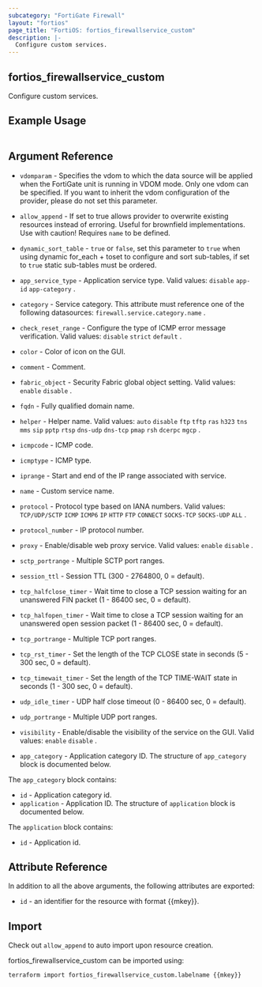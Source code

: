 ```yaml
---
subcategory: "FortiGate Firewall"
layout: "fortios"
page_title: "FortiOS: fortios_firewallservice_custom"
description: |-
  Configure custom services.
---
```


## fortios_firewallservice_custom
Configure custom services.

## Example Usage

```hcl

```

## Argument Reference
* `vdomparam` - Specifies the vdom to which the data source will be applied when the FortiGate unit is running in VDOM mode. Only one vdom can be specified. If you want to inherit the vdom configuration of the provider, please do not set this parameter.
* `allow_append` - If set to true allows provider to overwrite existing resources instead of erroring. Useful for brownfield implementations. Use with caution! Requires `name` to be defined.
* `dynamic_sort_table` - `true` or `false`, set this parameter to `true` when using dynamic for_each + toset to configure and sort sub-tables, if set to `true` static sub-tables must be ordered.

* `app_service_type` - Application service type. Valid values: `disable` `app-id` `app-category` .
* `category` - Service category. This attribute must reference one of the following datasources: `firewall.service.category.name` .
* `check_reset_range` - Configure the type of ICMP error message verification. Valid values: `disable` `strict` `default` .
* `color` - Color of icon on the GUI.
* `comment` - Comment.
* `fabric_object` - Security Fabric global object setting. Valid values: `enable` `disable` .
* `fqdn` - Fully qualified domain name.
* `helper` - Helper name. Valid values: `auto` `disable` `ftp` `tftp` `ras` `h323` `tns` `mms` `sip` `pptp` `rtsp` `dns-udp` `dns-tcp` `pmap` `rsh` `dcerpc` `mgcp` .
* `icmpcode` - ICMP code.
* `icmptype` - ICMP type.
* `iprange` - Start and end of the IP range associated with service.
* `name` - Custom service name.
* `protocol` - Protocol type based on IANA numbers. Valid values: `TCP/UDP/SCTP` `ICMP` `ICMP6` `IP` `HTTP` `FTP` `CONNECT` `SOCKS-TCP` `SOCKS-UDP` `ALL` .
* `protocol_number` - IP protocol number.
* `proxy` - Enable/disable web proxy service. Valid values: `enable` `disable` .
* `sctp_portrange` - Multiple SCTP port ranges.
* `session_ttl` - Session TTL (300 - 2764800, 0 = default).
* `tcp_halfclose_timer` - Wait time to close a TCP session waiting for an unanswered FIN packet (1 - 86400 sec, 0 = default).
* `tcp_halfopen_timer` - Wait time to close a TCP session waiting for an unanswered open session packet (1 - 86400 sec, 0 = default).
* `tcp_portrange` - Multiple TCP port ranges.
* `tcp_rst_timer` - Set the length of the TCP CLOSE state in seconds (5 - 300 sec, 0 = default).
* `tcp_timewait_timer` - Set the length of the TCP TIME-WAIT state in seconds (1 - 300 sec, 0 = default).
* `udp_idle_timer` - UDP half close timeout (0 - 86400 sec, 0 = default).
* `udp_portrange` - Multiple UDP port ranges.
* `visibility` - Enable/disable the visibility of the service on the GUI. Valid values: `enable` `disable` .
* `app_category` - Application category ID. The structure of `app_category` block is documented below.

The `app_category` block contains:

* `id` - Application category id.
* `application` - Application ID. The structure of `application` block is documented below.

The `application` block contains:

* `id` - Application id.

## Attribute Reference

In addition to all the above arguments, the following attributes are exported:
* `id` - an identifier for the resource with format {{mkey}}.

## Import

Check out `allow_append` to auto import upon resource creation.

fortios_firewallservice_custom can be imported using:
```sh
terraform import fortios_firewallservice_custom.labelname {{mkey}}
```
